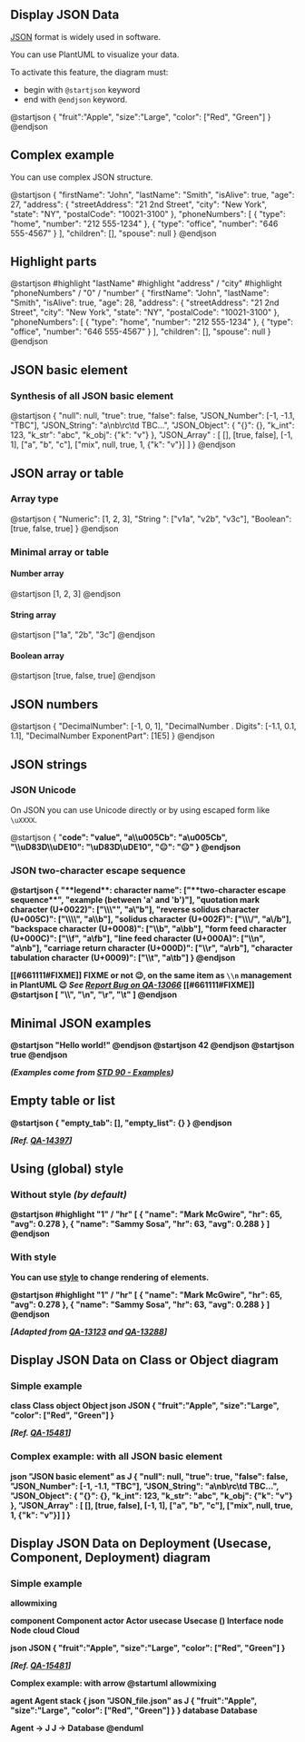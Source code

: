 ## Display JSON Data

[JSON](https://en.wikipedia.org/wiki/JSON) format is widely used in software.

You can use PlantUML to visualize your data.

To activate this feature, the diagram must:
* begin with `@startjson` keyword
* end with `@endjson` keyword. 

<plantuml>
@startjson
{
   "fruit":"Apple",
   "size":"Large",
   "color": ["Red", "Green"]
}
@endjson
</plantuml>


## Complex example

You can use complex JSON structure.

<plantuml>
@startjson
{
  "firstName": "John",
  "lastName": "Smith",
  "isAlive": true,
  "age": 27,
  "address": {
    "streetAddress": "21 2nd Street",
    "city": "New York",
    "state": "NY",
    "postalCode": "10021-3100"
  },
  "phoneNumbers": [
    {
      "type": "home",
      "number": "212 555-1234"
    },
    {
      "type": "office",
      "number": "646 555-4567"
    }
  ],
  "children": [],
  "spouse": null
}
@endjson
</plantuml>


## Highlight parts

<plantuml>
@startjson
#highlight "lastName"
#highlight "address" / "city"
#highlight "phoneNumbers" / "0" / "number"
{
  "firstName": "John",
  "lastName": "Smith",
  "isAlive": true,
  "age": 28,
  "address": {
    "streetAddress": "21 2nd Street",
    "city": "New York",
    "state": "NY",
    "postalCode": "10021-3100"
  },
  "phoneNumbers": [
    {
      "type": "home",
      "number": "212 555-1234"
    },
    {
      "type": "office",
      "number": "646 555-4567"
    }
  ],
  "children": [],
  "spouse": null
}
@endjson
</plantuml>


## JSON basic element

###  Synthesis of all JSON basic element
<plantuml>
@startjson
{
"null": null,
"true": true,
"false": false,
"JSON_Number": [-1, -1.1, "<color:green>TBC"],
"JSON_String": "a\nb\rc\td <color:green>TBC...",
"JSON_Object": {
  "{}": {},
  "k_int": 123,
  "k_str": "abc",
  "k_obj": {"k": "v"}
},
"JSON_Array" : [
  [],
  [true, false],
  [-1, 1],
  ["a", "b", "c"],
  ["mix", null, true, 1, {"k": "v"}]
]
}
@endjson
</plantuml>


## JSON array or table

### Array type
<plantuml>
@startjson
{
"Numeric": [1, 2, 3],
"String ": ["v1a", "v2b", "v3c"],
"Boolean": [true, false, true]
}
@endjson
</plantuml>


### Minimal array or table
#### Number array
<plantuml>
@startjson
[1, 2, 3]
@endjson
</plantuml>

#### String array
<plantuml>
@startjson
["1a", "2b", "3c"]
@endjson
</plantuml>

#### Boolean array
<plantuml>
@startjson
[true, false, true]
@endjson
</plantuml>


## JSON numbers

<plantuml>
@startjson
{
"DecimalNumber": [-1, 0, 1],
"DecimalNumber . Digits": [-1.1, 0.1, 1.1],
"DecimalNumber ExponentPart": [1E5]
}
@endjson
</plantuml>


## JSON strings

### JSON Unicode

On JSON you can use Unicode directly or by using escaped form like `\uXXXX`.

<plantuml>
@startjson
{
  "<color:blue><b>code": "<color:blue><b>value",
  "a\\u005Cb":           "a\u005Cb",
  "\\uD83D\\uDE10":      "\uD83D\uDE10",
  "😐":                  "😐"
}
@endjson
</plantuml>

### JSON two-character escape sequence

<plantuml>
@startjson
{
 "**legend**: character name":               ["**two-character escape sequence**", "example (between 'a' and 'b')"],
 "quotation mark character (U+0022)":        ["\\\"", "a\"b"],
 "reverse solidus character (U+005C)":       ["\\\\", "a\\b"],
 "solidus character (U+002F)":               ["\\\/", "a\/b"],
 "backspace character (U+0008)":             ["\\b", "a\bb"],
 "form feed character (U+000C)":             ["\\f", "a\fb"],
 "line feed character (U+000A)":             ["\\n", "a\nb"],
 "carriage return character (U+000D)":       ["\\r", "a\rb"],
 "character tabulation character (U+0009)":  ["\\t", "a\tb"]
}
@endjson
</plantuml>


[[#661111#FIXME]]
FIXME or not 😉, on the same item as `\\n` management in PlantUML 😉
*See [Report Bug on QA-13066](https://forum.plantuml.net/13066)*
[[#661111#FIXME]]
<plantuml>
@startjson
[
"\\\\",
"\\n",
"\\r",
"\\t"
]
@endjson
</plantuml>


## Minimal JSON examples

<plantuml>
@startjson
"Hello world!"
@endjson
</plantuml>

<plantuml>
@startjson
42
@endjson
</plantuml>

<plantuml>
@startjson
true
@endjson
</plantuml>

*(Examples come from [STD 90 - Examples](https://tools.ietf.org/html/std90#page-13))*


## Empty table or list

<plantuml>
@startjson
{
  "empty_tab": [],
  "empty_list": {}
}
@endjson
</plantuml>

*[Ref. [QA-14397](https://forum.plantuml.net/14397)]*


## Using (global) style

### Without style *(by default)*
<plantuml>
@startjson
#highlight "1" / "hr"
[
  {
    "name": "Mark McGwire",
    "hr":   65,
    "avg":  0.278
  },
  {
    "name": "Sammy Sosa",
    "hr":   63,
    "avg":  0.288
  }
]
@endjson
</plantuml>


### With style

You can use [style](style-evolution) to change rendering of elements.

<plantuml>
@startjson
<style>
jsonDiagram {
  node {
    BackGroundColor Khaki
    LineColor lightblue
    FontName Helvetica
    FontColor red
    FontSize 18
    FontStyle bold
    RoundCorner 0
    LineThickness 2
    LineStyle 10;5
    separator {
      LineThickness 0.5
      LineColor black
      LineStyle 1;5
    }
  }
  arrow {
    BackGroundColor lightblue
    LineColor green
    LineThickness 2
    LineStyle 2;5
  }
  highlight {
    BackGroundColor red
    FontColor white
    FontStyle italic
  }
}
</style>
#highlight "1" / "hr"
[
  {
    "name": "Mark McGwire",
    "hr":   65,
    "avg":  0.278
  },
  {
    "name": "Sammy Sosa",
    "hr":   63,
    "avg":  0.288
  }
]
@endjson
</plantuml>

*[Adapted from [QA-13123](https://forum.plantuml.net/13123) and [QA-13288](https://forum.plantuml.net/13288/)]*


## Display JSON Data on Class or Object diagram

### Simple example
<plantuml>
class Class
object Object
json JSON {
   "fruit":"Apple",
   "size":"Large",
   "color": ["Red", "Green"]
}
</plantuml>

*[Ref. [QA-15481](https://forum.plantuml.net/15481/possible-link-elements-from-two-jsons-with-both-jsons-embeded?show=15567#c15567)]*

### Complex example: with all JSON basic element

<plantuml>
json "<b>JSON basic element" as J {
"null": null,
"true": true,
"false": false,
"JSON_Number": [-1, -1.1, "<color:green>TBC"],
"JSON_String": "a\nb\rc\td <color:green>TBC...",
"JSON_Object": {
  "{}": {},
  "k_int": 123,
  "k_str": "abc",
  "k_obj": {"k": "v"}
},
"JSON_Array" : [
  [],
  [true, false],
  [-1, 1],
  ["a", "b", "c"],
  ["mix", null, true, 1, {"k": "v"}]
]
}
</plantuml>


## Display JSON Data on Deployment (Usecase, Component, Deployment) diagram

### Simple example
<plantuml>
allowmixing

component Component
actor     Actor
usecase   Usecase
()        Interface
node      Node
cloud     Cloud

json JSON {
   "fruit":"Apple",
   "size":"Large",
   "color": ["Red", "Green"]
}
</plantuml>

*[Ref. [QA-15481](https://forum.plantuml.net/15481/possible-link-elements-from-two-jsons-with-both-jsons-embeded?show=15567#c15567)]*

Complex example: with arrow
<plantuml>
@startuml
allowmixing

agent Agent
stack {
  json "JSON_file.json" as J {
    "fruit":"Apple",
    "size":"Large",
    "color": ["Red", "Green"]
  }
}
database Database

Agent -> J
J -> Database
@enduml
</plantuml>


